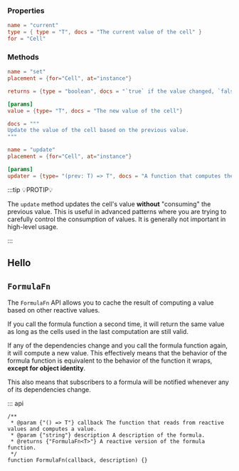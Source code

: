 ### Properties

```toml {def=member}
name = "current"
type = { type = "T", docs = "The current value of the cell" }
for = "Cell"
```

### Methods

```toml {def=method}
name = "set"
placement = {for="Cell", at="instance"}

returns = {type = "boolean", docs = "`true` if the value changed, `false` otherwise"}

[params]
value = {type= "T", docs = "The new value of the cell"}
```

```toml {def=method}
docs = """
Update the value of the cell based on the previous value.
"""

name = "update"
placement = {for="Cell", at="instance"}

[params]
updater = {type= "(prev: T) => T", docs = "A function that computes the new value of the cell from its previous value."}
```

:::tip 💡PROTIP💡

The `update` method updates the cell's value **without** "consuming" the previous value. This
is useful in advanced patterns where you are trying to carefully control the consumption of values.
It is generally not important in high-level usage.

:::

## Hello

## `FormulaFn`

The `FormulaFn` API allows you to cache the result of computing a value based on other reactive
values.

If you call the formula function a second time, it will return the same value as long as the
cells used in the last computation are still valid.

If any of the dependencies change and you call the formula function again, it will compute a new
value. This effectively means that the behavior of the formula function is equivalent to the
behavior of the function it wraps, **except for object identity**.

This also means that subscribers to a formula will be notified whenever any of its dependencies change.

::: api

```ts:signature
/**
 * @param {"() => T"} callback The function that reads from reactive values and computes a value.
 * @param {"string"} description A description of the formula.
 * @returns {"FormulaFn<T>"} A reactive version of the formula function.
 */
function FormulaFn(callback, description) {}
```
